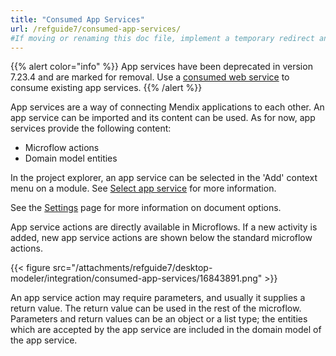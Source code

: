 ```yaml
---
title: "Consumed App Services"
url: /refguide7/consumed-app-services/
#If moving or renaming this doc file, implement a temporary redirect and let the respective team know they should update the URL in the product. See Mapping to Products for more details.
---
```


{{% alert color="info" %}} 
App services have been deprecated in version 7.23.4 and are marked for removal. Use a [consumed web service](/refguide7/consumed-web-services/) to consume existing app services.
{{% /alert %}} 

App services are a way of connecting Mendix applications to each other. An app service can be imported and its content can be used. As for now, app services provide the following content: 

* Microflow actions
* Domain model entities

In the project explorer, an app service can be selected in the 'Add' context menu on a module. See [Select app service](/refguide7/select-app-service/) for more information.

See the [Settings](/refguide7/settings/) page for more information on document options.

App service actions are directly available in Microflows. If a new activity is added, new app service actions are shown below the standard microflow actions.

{{< figure src="/attachments/refguide7/desktop-modeler/integration/consumed-app-services/16843891.png" >}}

An app service action may require parameters, and usually it supplies a return value. The return value can be used in the rest of the microflow. Parameters and return values can be an object or a list type; the entities which are accepted by the app service are included in the domain model of the app service.
